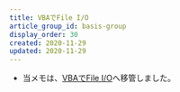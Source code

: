 ```yaml
---
title: VBAでFile I/O
article_group_id: basis-group
display_order: 30
created: 2020-11-29
updated: 2020-11-29
---
```

- 当メモは、[VBAでFile I/O](https://thinktwice.tech/it/vba/file_io_with_vba/)へ移管しました。